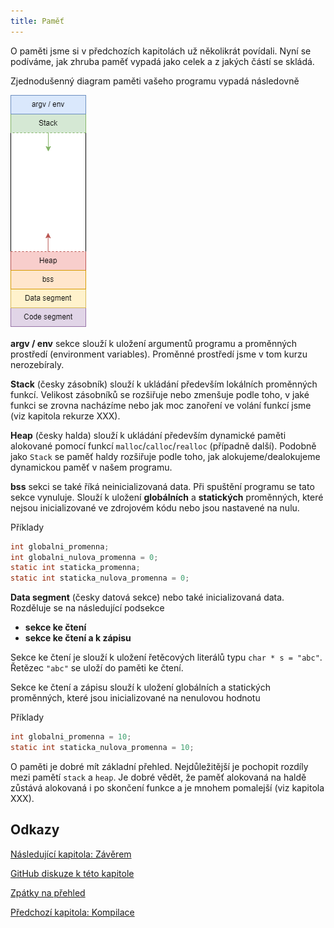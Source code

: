 ```yaml
---
title: Paměť
---
```


O paměti jsme si v předchozích kapitolách už několikrát povídali. Nyní se podíváme, jak zhruba paměť vypadá jako celek a z jakých částí se skládá.

Zjednodušenný diagram paměti vašeho programu vypadá následovně


![pamet](./obrazky/pamet/pamet.png)


**argv / env** sekce slouží k uložení argumentů programu a proměnných prostředí (environment variables). Proměnné prostředí jsme v tom kurzu nerozebíraly.

**Stack** (česky zásobník) slouží k ukládání především lokálních proměnných funkcí. Velikost zásobníků se rozšiřuje nebo zmenšuje podle toho, v jaké funkci se zrovna nacházíme nebo jak moc zanoření ve volání funkcí jsme (viz kapitola rekurze XXX).

**Heap** (česky halda) slouží k ukládání především dynamické paměti alokované pomocí funkcí `malloc`/`calloc`/`realloc` (případně další). Podobně jako `Stack` se paměť haldy rozšiřuje podle toho, jak alokujeme/dealokujeme dynamickou paměť v našem programu.

**bss** sekci se také říká neinicializovaná data. Při spuštění programu se tato sekce vynuluje. Slouží k uložení **globálních** a **statických** proměnných, které nejsou inicializované ve zdrojovém kódu nebo jsou nastavené na nulu.

Příklady
```c
int globalni_promenna;
int globalni_nulova_promenna = 0;
static int staticka_promenna;
static int staticka_nulova_promenna = 0;
```

**Data segment** (česky datová sekce) nebo také inicializovaná data. Rozděluje se na následující podsekce

* **sekce ke čtení**
* **sekce ke čtení a k zápisu**

Sekce ke čtení je slouží k uložení řetěcových literálů typu `char * s = "abc"`. Řetězec `"abc"` se uloží do paměti ke čtení.

Sekce ke čtení a zápisu slouží k uložení globálních a statických proměnných, které jsou inicializované na nenulovou hodnotu

Příklady
```c
int globalni_promenna = 10;
static int staticka_nulova_promenna = 10;
```

O paměti je dobré mít základní přehled. Nejdůležitější je pochopit rozdíly mezi pamětí `stack` a `heap`. Je dobré vědět, že paměť alokovaná na haldě zůstává alokovaná i po skončení funkce a je mnohem pomalejší (viz kapitola XXX).

## Odkazy
[Následující kapitola: Závěrem](./zaver.md)

[GitHub diskuze k této kapitole](https://github.com/tomasbruckner/c_lectures/discussions/50)

[Zpátky na přehled](./index.md)

[Předchozí kapitola: Kompilace](./expert-kompilace.md)
